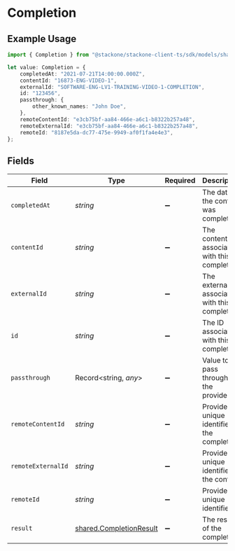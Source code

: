 # Completion

## Example Usage

```typescript
import { Completion } from "@stackone/stackone-client-ts/sdk/models/shared";

let value: Completion = {
    completedAt: "2021-07-21T14:00:00.000Z",
    contentId: "16873-ENG-VIDEO-1",
    externalId: "SOFTWARE-ENG-LV1-TRAINING-VIDEO-1-COMPLETION",
    id: "123456",
    passthrough: {
        other_known_names: "John Doe",
    },
    remoteContentId: "e3cb75bf-aa84-466e-a6c1-b8322b257a48",
    remoteExternalId: "e3cb75bf-aa84-466e-a6c1-b8322b257a48",
    remoteId: "8187e5da-dc77-475e-9949-af0f1fa4e4e3",
};
```

## Fields

| Field                                                                     | Type                                                                      | Required                                                                  | Description                                                               | Example                                                                   |
| ------------------------------------------------------------------------- | ------------------------------------------------------------------------- | ------------------------------------------------------------------------- | ------------------------------------------------------------------------- | ------------------------------------------------------------------------- |
| `completedAt`                                                             | *string*                                                                  | :heavy_minus_sign:                                                        | The date the content was completed                                        | 2021-07-21T14:00:00.000Z                                                  |
| `contentId`                                                               | *string*                                                                  | :heavy_minus_sign:                                                        | The content ID associated with this completion                            | 16873-ENG-VIDEO-1                                                         |
| `externalId`                                                              | *string*                                                                  | :heavy_minus_sign:                                                        | The external ID associated with this completion                           | SOFTWARE-ENG-LV1-TRAINING-VIDEO-1-COMPLETION                              |
| `id`                                                                      | *string*                                                                  | :heavy_minus_sign:                                                        | The ID associated with this completion                                    | 123456                                                                    |
| `passthrough`                                                             | Record<string, *any*>                                                     | :heavy_minus_sign:                                                        | Value to pass through to the provider                                     | {<br/>"other_known_names": "John Doe"<br/>}                               |
| `remoteContentId`                                                         | *string*                                                                  | :heavy_minus_sign:                                                        | Provider's unique identifier of the completion                            | e3cb75bf-aa84-466e-a6c1-b8322b257a48                                      |
| `remoteExternalId`                                                        | *string*                                                                  | :heavy_minus_sign:                                                        | Provider's unique identifier of the content                               | e3cb75bf-aa84-466e-a6c1-b8322b257a48                                      |
| `remoteId`                                                                | *string*                                                                  | :heavy_minus_sign:                                                        | Provider's unique identifier                                              | 8187e5da-dc77-475e-9949-af0f1fa4e4e3                                      |
| `result`                                                                  | [shared.CompletionResult](../../../sdk/models/shared/completionresult.md) | :heavy_minus_sign:                                                        | The result of the completion                                              |                                                                           |
